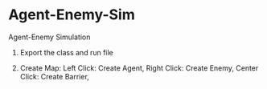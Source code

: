 # Agent-Enemy-Sim
Agent-Enemy Simulation

1) Export the class and run file

2) Create Map:
    Left Click: Create Agent,
    Right Click: Create Enemy,
    Center Click: Create Barrier,
